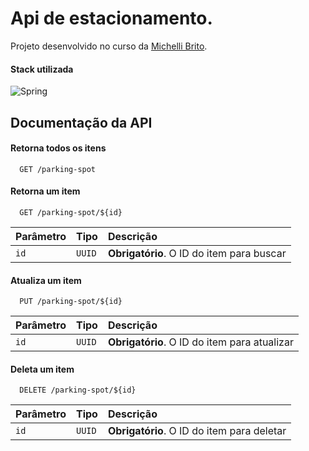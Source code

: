 
# Api de estacionamento.

Projeto desenvolvido no curso da [Michelli Brito](https://www.youtube.com/c/MichelliBrito).

#### Stack utilizada
![Spring](https://img.shields.io/badge/spring-%236DB33F.svg?style=for-the-badge&logo=spring&logoColor=white)

## Documentação da API

#### Retorna todos os itens

```http
  GET /parking-spot
```

#### Retorna um item

```http
  GET /parking-spot/${id}
```

| Parâmetro   | Tipo       | Descrição                                   |
| :---------- | :--------- | :------------------------------------------ |
| `id`      | `UUID` | **Obrigatório**. O ID do item para buscar |


#### Atualiza um item

```http
  PUT /parking-spot/${id}
```

| Parâmetro   | Tipo       | Descrição                                   |
| :---------- | :--------- | :------------------------------------------ |
| `id`      | `UUID` | **Obrigatório**. O ID do item para atualizar |

#### Deleta um item

```http
  DELETE /parking-spot/${id}
```

| Parâmetro   | Tipo       | Descrição                                   |
| :---------- | :--------- | :------------------------------------------ |
| `id`      | `UUID` | **Obrigatório**. O ID do item para deletar |

